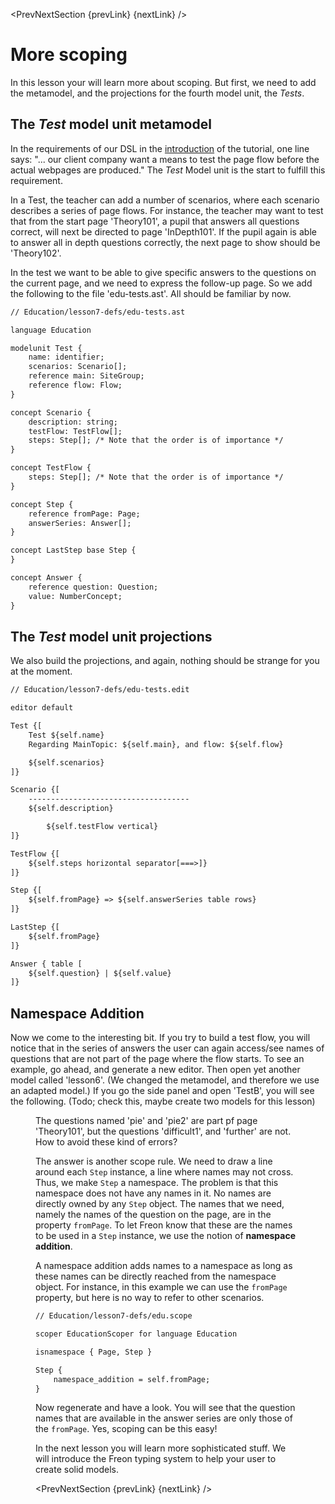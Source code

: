 <script>
    import PrevNextSection from '$lib/tutorial/PrevNextSection.svelte';
    import Figure from '$lib/figures/Figure.svelte';

    let prevLink = '/Tutorial/In_Need_of_Scoping';
    let nextLink = '/Tutorial/How_to_Handle_Typing';
</script>

<PrevNextSection {prevLink} {nextLink} />

# More scoping

In this lesson your will learn more about scoping. But first, we need to add the metamodel,
and the projections for the fourth model unit, the _Tests_.

## The _Test_ model unit metamodel

In the requirements of our DSL in the [introduction](/Tutorial/Overview) of the tutorial, one line says: 
"... our client company want a means to test the page flow before the actual webpages are produced."
The _Test_ Model unit is the start to fulfill this requirement. 

In a Test, the teacher can add a number of scenarios, where each
scenario describes a series of page flows. For instance, the teacher may want to test that from the start page 'Theory101', a pupil that
answers all questions correct, will next be directed to page 'InDepth101'. If the pupil again is able to answer all in depth questions correctly,
the next page to show should be 'Theory102'.

In the test we want to be able to give specific answers to the questions on the current page, and we need to express the follow-up page.
So we add the following to the file 'edu-tests.ast'. All should be familiar by now.

```txt
// Education/lesson7-defs/edu-tests.ast

language Education

modelunit Test {
    name: identifier;
    scenarios: Scenario[];
    reference main: SiteGroup;
    reference flow: Flow;
}

concept Scenario {
    description: string;
    testFlow: TestFlow[];
    steps: Step[]; /* Note that the order is of importance */
}

concept TestFlow {
    steps: Step[]; /* Note that the order is of importance */
}

concept Step {
    reference fromPage: Page;
    answerSeries: Answer[];
}

concept LastStep base Step {
}

concept Answer {
    reference question: Question;
    value: NumberConcept;
}

```

## The _Test_ model unit projections

We also build the projections, and again, nothing should be strange for you at the moment.

```txt
// Education/lesson7-defs/edu-tests.edit

editor default

Test {[
    Test ${self.name}
    Regarding MainTopic: ${self.main}, and flow: ${self.flow}

    ${self.scenarios}
]}

Scenario {[
    ------------------------------------
    ${self.description}

        ${self.testFlow vertical}
]}

TestFlow {[
    ${self.steps horizontal separator[===>]}
]}

Step {[
    ${self.fromPage} => ${self.answerSeries table rows}
]}

LastStep {[
    ${self.fromPage}
]}

Answer { table [
    ${self.question} | ${self.value}
]}

```

## Namespace Addition

Now we come to the interesting bit. If you try to build a test flow, you will notice that in the series of answers the user can again
access/see names of questions that are not part of the page where the flow starts. To see an example, go ahead, and generate a new editor.
Then open yet another model called 'lesson6'. (We changed the metamodel, and therefore we use an adapted model.)
If you go the side panel and open 'TestB', you will see the following. (Todo; check this, maybe create two models for this lesson)

<Figure
imageName={'Tutorial-lesson7-screenshot1.png'}
caption={'No scoping in the Test model unit'}
figureNumber={1}
/>

The questions named 'pie' and 'pie2' are part pf page 'Theory101', but the questions 'difficult1', and 'further' are not. How
to avoid these kind of errors?

The answer is another scope rule. We need to draw a line around each `Step` instance, a line where names may not 
cross. Thus, we make `Step` a namespace. The problem is that this namespace does not have any names in it. No names are directly owned
by any `Step` object. The names that we need, namely the names of the question on the page, are in the property `fromPage`. To
let Freon know that these are the names to be used in a `Step` instance, we use the notion of **namespace addition**.

A namespace addition adds names to a namespace as long as these names can be directly reached from the namespace object. For instance, in this example we can use
the `fromPage` property, but here is no way to refer to other scenarios.

```txt
// Education/lesson7-defs/edu.scope

scoper EducationScoper for language Education

isnamespace { Page, Step }

Step {
    namespace_addition = self.fromPage;
}

```

Now regenerate and have a look. You will see that the question names that are available in the answer series are only those of the `fromPage`.
Yes, scoping can be this easy!

In the next lesson you will learn more sophisticated stuff. We will introduce the Freon typing system to help your user to create solid models.

<PrevNextSection {prevLink} {nextLink} />

